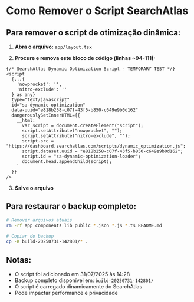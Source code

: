 # Como Remover o Script SearchAtlas

## Para remover o script de otimização dinâmica:

1. **Abra o arquivo:** `app/layout.tsx`

2. **Procure e remova este bloco de código (linhas ~94-111):**

```tsx
{/* SearchAtlas Dynamic Optimization Script - TEMPORARY TEST */}
<script
  {...{
    'nowprocket': '',
    'nitro-exclude': ''
  } as any}
  type="text/javascript"
  id="sa-dynamic-optimization"
  data-uuid="e818b258-c07f-43f5-b850-c649e9b0d162"
  dangerouslySetInnerHTML={{
    __html: `
      var script = document.createElement("script");
      script.setAttribute("nowprocket", "");
      script.setAttribute("nitro-exclude", "");
      script.src = "https://dashboard.searchatlas.com/scripts/dynamic_optimization.js";
      script.dataset.uuid = "e818b258-c07f-43f5-b850-c649e9b0d162";
      script.id = "sa-dynamic-optimization-loader";
      document.head.appendChild(script);
    `
  }}
/>
```

3. **Salve o arquivo**

## Para restaurar o backup completo:

```bash
# Remover arquivos atuais
rm -rf app components lib public *.json *.js *.ts README.md

# Copiar do backup
cp -R build-20250731-142801/* .
```

## Notas:
- O script foi adicionado em 31/07/2025 às 14:28
- Backup completo disponível em: `build-20250731-142801/`
- O script é carregado dinamicamente do SearchAtlas
- Pode impactar performance e privacidade 